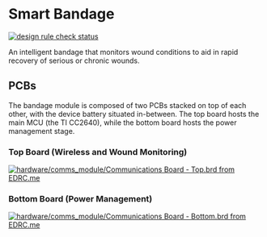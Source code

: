 # Smart Bandage
[![design rule check status](https://edrc.me/api/v1/user/Mobius5150/project/smart-bandage/img/status.svg)](https://edrc.me/g/Mobius5150/smart-bandage)

An intelligent bandage that monitors wound conditions to aid in rapid recovery of serious or chronic wounds.

## PCBs
The bandage module is composed of two PCBs stacked on top of each other, with the device battery situated in-between. The top board hosts the main MCU (the TI CC2640), while the bottom board hosts the power management stage.

### Top Board (Wireless and Wound Monitoring)
[![hardware/comms_module/Communications Board - Top.brd from EDRC.me](https://edrc.me/api/v1/user/Mobius5150/project/smart-bandage/build/80/img/file/hardware%2Fcomms_module%2FCommunications%20Board%20-%20Top.png)](https://edrc.me/g/Mobius5150/smart-bandage)

### Bottom Board (Power Management)
[![hardware/comms_module/Communications Board - Bottom.brd from EDRC.me](https://edrc.me/api/v1/user/Mobius5150/project/smart-bandage/build/80/img/file/hardware%2Fcomms_module%2FCommunications%20Board%20-%20Bottom.png)](https://edrc.me/g/Mobius5150/smart-bandage)
